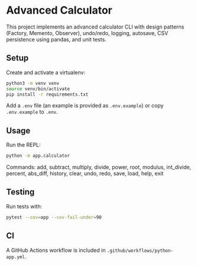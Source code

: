 # Advanced Calculator

This project implements an advanced calculator CLI with design patterns (Factory, Memento, Observer),
undo/redo, logging, autosave, CSV persistence using pandas, and unit tests.

## Setup

Create and activate a virtualenv:
```bash
python3 -m venv venv
source venv/bin/activate
pip install -r requirements.txt
```

Add a `.env` file (an example is provided as `.env.example`) or copy `.env.example` to `.env`.

## Usage

Run the REPL:
```bash
python -m app.calculator
```

Commands: add, subtract, multiply, divide, power, root, modulus, int_divide, percent, abs_diff,
history, clear, undo, redo, save, load, help, exit

## Testing

Run tests with:
```bash
pytest --cov=app --cov-fail-under=90
```

## CI

A GitHub Actions workflow is included in `.github/workflows/python-app.yml`.
